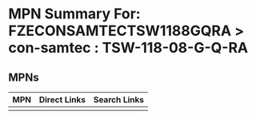 



# MPN Summary For: FZECONSAMTECTSW1188GQRA > con-samtec : TSW-118-08-G-Q-RA

## MPNs
  

|MPN|Direct Links|Search Links|
| :--- | :--- | :--- |
||||
